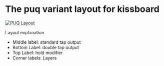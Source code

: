 # The puq variant layout for kissboard


[![PUQ Layout](https://github.com/dassuan/qmk_firmware//keyboards/kissboard/keymaps/puq/puq.png "PUQ Layout overview")](http://www.keyboard-layout-editor.com/#/gists/a7e90b22a3bd994868389277b32144ea)

Layout explanation
* Middle label: standard tap output
* Bottom Label: double tap output
* Top Label: hold modifier
* Corner labels: Layers
